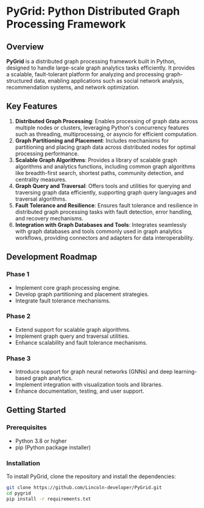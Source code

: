 # PyGrid: Python Distributed Graph Processing Framework

## Overview

**PyGrid** is a distributed graph processing framework built in Python, designed to handle large-scale graph analytics tasks efficiently. It provides a scalable, fault-tolerant platform for analyzing and processing graph-structured data, enabling applications such as social network analysis, recommendation systems, and network optimization.

## Key Features

1. **Distributed Graph Processing**: Enables processing of graph data across multiple nodes or clusters, leveraging Python's concurrency features such as threading, multiprocessing, or asyncio for efficient computation.
2. **Graph Partitioning and Placement**: Includes mechanisms for partitioning and placing graph data across distributed nodes for optimal processing performance.
3. **Scalable Graph Algorithms**: Provides a library of scalable graph algorithms and analytics functions, including common graph algorithms like breadth-first search, shortest paths, community detection, and centrality measures.
4. **Graph Query and Traversal**: Offers tools and utilities for querying and traversing graph data efficiently, supporting graph query languages and traversal algorithms.
5. **Fault Tolerance and Resilience**: Ensures fault tolerance and resilience in distributed graph processing tasks with fault detection, error handling, and recovery mechanisms.
6. **Integration with Graph Databases and Tools**: Integrates seamlessly with graph databases and tools commonly used in graph analytics workflows, providing connectors and adapters for data interoperability.

## Development Roadmap

### Phase 1
- Implement core graph processing engine.
- Develop graph partitioning and placement strategies.
- Integrate fault tolerance mechanisms.

### Phase 2
- Extend support for scalable graph algorithms.
- Implement graph query and traversal utilities.
- Enhance scalability and fault tolerance mechanisms.

### Phase 3
- Introduce support for graph neural networks (GNNs) and deep learning-based graph analytics.
- Implement integration with visualization tools and libraries.
- Enhance documentation, testing, and user support.

## Getting Started

### Prerequisites

- Python 3.8 or higher
- pip (Python package installer)

### Installation

To install PyGrid, clone the repository and install the dependencies:

```bash
git clone https://github.com/Lincoln-developer/PyGrid.git
cd pygrid
pip install -r requirements.txt
